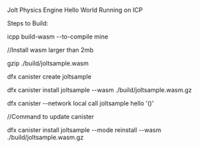Jolt Physics Engine Hello World Running on ICP

Steps to Build:

  icpp build-wasm --to-compile mine
  
  //Install wasm larger than 2mb
  
  gzip ./build/joltsample.wasm
  
  dfx canister create joltsample
  
  dfx canister install joltsample --wasm ./build/joltsample.wasm.gz
  
  dfx canister --network local call joltsample hello '()'
  
  //Command to update canister
  
  dfx canister install joltsample --mode reinstall --wasm ./build/joltsample.wasm.gz
